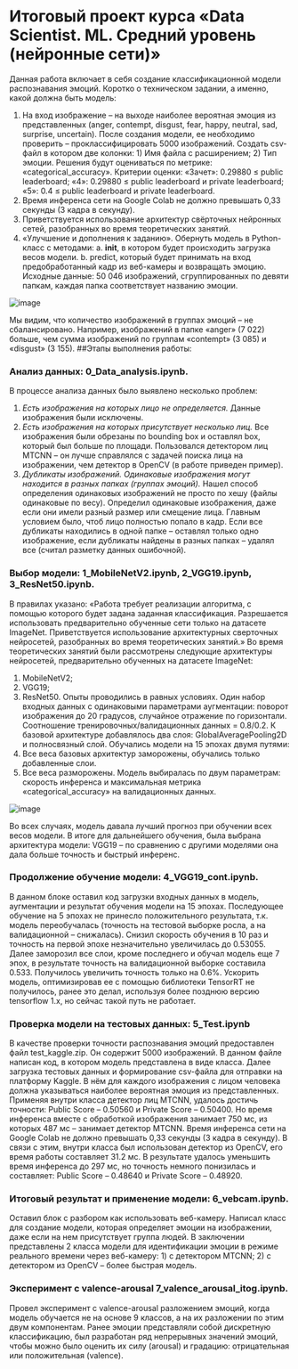 # Итоговый проект курса «Data Scientist. ML. Средний уровень (нейронные сети)»
Данная работа включает в себя создание классификационной модели распознавания эмоций. 
Коротко о техническом задании, а именно, какой должна быть модель:
1)	На вход изображение – на выходе наиболее вероятная эмоция из представленных (anger, contempt, disgust, fear, happy, neutral, sad, surprise, uncertain). После создания модели, ее необходимо проверить – проклассифицировать 5000 изображений. Создать csv-файл в котором две колонки: 1) Имя файла с расширением; 2) Тип эмоции. 
Решения будут оцениваться по метрике: «categorical_accuracy». 
Критерии оценки: 
«Зачет»:  0.29880 ≤ public leaderboard;
«4»: 0.29880 ≤ public leaderboard и private leaderboard;
«5»: 0.4 ≤ public leaderboard и private leaderboard.
2)	Время инференса сети на Google Colab не должно превышать 0,33 секунды (3 кадра в секунду).
3)	Приветствуется использование архитектур свёрточных нейронных сетей, разобранных во время теоретических занятий.
4)	«Улучшение и дополнения к заданию». Обернуть модель в Python-класс с методами: 
a. __init__, в котором будет происходить загрузка весов модели.
b. predict, который будет принимать на вход предобработанный кадр из веб-камеры и возвращать эмоцию.
Исходные данные: 50 046 изображений, сгруппированных по девяти папкам, каждая папка соответствует названию эмоции.

![image](https://user-images.githubusercontent.com/85408423/184788301-725ca87b-ab3e-4e0c-baaa-cad12a102f7e.png)

Мы видим, что количество изображений в группах эмоций – не сбалансировано. Например, изображений в папке «anger» (7 022) больше, чем сумма изображений по группам «contempt» (3 085) и «disgust» (3 155).
##Этапы выполнения работы:

### **Анализ данных:** 0_Data_analysis.ipynb. 
В процессе анализа данных было выявлено несколько проблем: 
1) *Есть изображения на которых лицо не определяется.*
Данные изображения были исключены.
2) *Есть изображения на которых присутствует несколько лиц.*
Все изображения были обрезаны по bounding box и оставлял box, который был больше по площади. Пользовался детектором лиц MTCNN – он лучше справлялся с задачей поиска лица на изображении, чем детектор в OpenCV (в работе приведен пример).
3) *Дубликаты изображений. Одинаковые изображения могут находится в разных папках (группах эмоций).*
Нашел способ определения одинаковых изображений не просто по хешу (файлы одинаковые по весу). Определил одинаковые изображения, даже если они имели разный размер или смещение лица. Главным условием было, чтоб лицо полностью попало в кадр. Если все дубликаты находились в одной папке – оставлял только одно изображение, если дубликаты найдены в разных папках – удалял все (считал разметку данных ошибочной).

### **Выбор модели:** 1_MobileNetV2.ipynb, 2_VGG19.ipynb, 3_ResNet50.ipynb.
В правилах указано: «Работа требует реализации алгоритма, с помощью которого будет задана заданная классификация. Разрешается использовать предварительно обученные сети только на датасете ImageNet. Приветствуется использование архитектурных сверточных нейросетей, разобранных во время теоретических занятий.»
Во время теоретических занятий были рассмотрены следующие архитектуры нейросетей, предварительно обученных на датасете ImageNet:
1)	MobileNetV2;
2)	VGG19;
3)	ResNet50.
Опыты проводились в равных условиях. Один набор входных данных с одинаковыми параметрами аугментации: поворот изображения до 20 градусов, случайное отражение по горизонтали.  Соотношение тренировочных/валидационных данных = 0.8/0.2.
К базовой архитектуре добавлялось два слоя: GlobalAveragePooling2D и полносвязный слой.
Обучались модели на 15 эпохах двумя путями:
1)	Все веса базовых архитектур заморожены, обучались только добавленные слои.
2)	Все веса разморожены.
Модель выбиралась по двум параметрам: скорость инференса и максимальная метрика «categorical_accuracy» на валидационных данных.

![image](https://user-images.githubusercontent.com/85408423/184789100-24460f26-7f60-433e-88d4-c5cdee57c276.png)

Во всех случаях, модель давала лучший прогноз при обучении всех весов модели. В итоге для дальнейшего обучения, была выбрана архитектура модели: VGG19 – по сравнению с другими моделями она дала больше точность и быстрый инференс.

### **Продолжение обучение модели:** 4_VGG19_cont.ipynb.
В данном блоке оставил код загрузки входных данных в модель, аугментации и результат обучения модели на 15 эпохах.
Последующее обучение на 5 эпохах не принесло положительного результата, т.к. модель переобучалась (точность на тестовой выборке росла, а на валидационной – снижалась).
Снизил скорость обучения в 10 раз и точность на первой эпохе незначительно увеличилась до 0.53055.
Далее заморозил все слои, кроме последнего и обучал модель еще 7 эпох, в результате точность на валидационной выборке составила 0.533.
Получилось увеличить точность только на 0.6%.
Ускорить модель, оптимизировав ее с помощью библиотеки TensorRT не получилось, ранее это делал, используя более позднюю версию tensorflow 1.х, но сейчас такой путь не работает.

### **Проверка модели на тестовых данных:** 5_Test.ipynb
В качестве проверки точности распознавания эмоций предоставлен файл test_kaggle.zip. Он содержит 5000 изображений. В данном файле написан код, в котором модель представлена в виде класса. Далее загрузка тестовых данных и формирование csv-файла для отправки на платформу Kaggle. В нём для каждого изображения с лицом человека должна указываться наиболее вероятная эмоция из представленных.
Применяя внутри класса детектор лиц MTCNN, удалось достичь точности: Public Score – 0.50560 и Private Score – 0.50400. Но время инференса вместе с обработкой изображения занимает 750 мс, из которых 487 мс – занимает детектор MTCNN. 
Время инференса сети на Google Colab не должно превышать 0,33 секунды (3 кадра в секунду). В связи с этим, внутри класса был использован детектор из OpenCV, его время работы составляет 31.2 мс. В результате удалось уменьшить время инференса до 297 мс, но точность немного понизилась и составляет: Public Score – 0.48640 и Private Score – 0.48920.

### **Итоговый результат и применение модели:** 6_vebcam.ipynb.
Оставил блок с разбором как использовать веб-камеру. 
Написал класс для создание модели, которая определяет эмоции на изображении, даже если на нем присутствует группа людей.
В заключении представлены 2 класса модели для идентификации эмоции в режиме реального времени через веб-камеру: 1) с детектором MTCNN; 2) с детектором из OpenCV – более быстрая модель.

### **Эксперимент с valence-arousal** 7_valence_arousal_itog.ipynb.
Провел эксперимент с valence-arousal разложением эмоций, когда модель обучается не на основе 9 классов, а на их разложении по этим двум компонентам.
Ранее эмоции представляли собой дискретную классификацию, был разработан ряд непрерывных значений эмоций, чтобы можно было оценить их силу (arousal) и градацию: отрицательная или положительная (valence).
